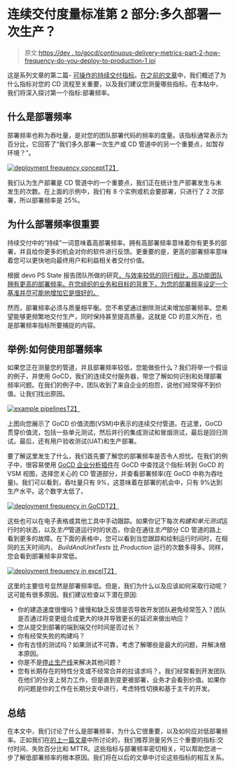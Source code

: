 # 连续交付度量标准第 2 部分:多久部署一次生产？

> 原文:[https://dev . to/gocd/continuous-delivery-metrics-part-2-how-frequency-do-you-deploy-to-production-1 ioi](https://dev.to/gocd/continuous-delivery-metrics-part-2-how-often-do-you-deploy-to-production-1ioi)

这是系列文章的第二篇- [可操作的持续交付指标](https://www.gocd.org/tags/cd-analytics.html)。[在之前的文章](https://www.gocd.org/2018/10/30/measure-continuous-delivery-process/)中，我们概述了为什么指标对您的 CD 流程至关重要，以及我们建议您测量哪些指标。在本帖中，我们将深入探讨第一个指标:部署频率。

## [](#what-deployment-frequency-is)什么是部署频率

部署频率也称为吞吐量，是对您的团队部署代码的频率的度量。该指标通常表示为百分比，它回答了“我们多久部署一次生产或 CD 管道中的另一个重要点，如暂存环境？”。

[![deployment frequency concept](../Images/14ca2883d21aea4e20d62a5088f3a92c.png)T2】](https://res.cloudinary.com/practicaldev/image/fetch/s--JKIZrdxG--/c_limit%2Cf_auto%2Cfl_progressive%2Cq_auto%2Cw_880/https://cl.ly/2bc0e73dce53/Image%25202019-08-04%2520at%25209.32.03%2520PM.png)

我们认为生产部署是 CD 管道中的一个重要点，我们正在统计生产部署发生与未发生的次数。在上面的示例中，我们有 8 个实例或机会要部署，只进行了 2 次部署，所以部署频率是 25%。

## [](#why-deployment-frequency-is-important)为什么部署频率很重要

持续交付中的“持续”一词意味着高部署频率。拥有高部署频率意味着你有更多的部署，并且给你更多的机会对你的软件进行反馈。更重要的是，更高的部署频率意味着您可以更快地向最终用户和利益相关者交付价值。

根据 devo PS State 报告团队所做的研究[，与效率较低的同行相比，高功能团队拥有更高的部署频率。在您组织的业务和目标的背景下，为您的部署频率设定一个基准并尽可能地增加它是很好的。](https://puppet.com/resources/whitepaper/2016-state-of-devops-report)

然而，部署频率必须与质量相平衡。您不希望通过删除测试来增加部署频率。您希望能够更频繁地交付生产，同时保持甚至提高质量。这就是 CD 的意义所在，也是部署频率指标所要捕捉的内容。

## [](#an-example-how-to-use-deployment-frequency)举例:如何使用部署频率

如果您正在测量您的管道，并且部署频率较低，您能做些什么？我们将举一个假设的例子，并使用 GoCD，我们的连续交付服务器，带您了解如何识别和处理部署频率问题。在我们的例子中，团队收到了来自企业的抱怨，说他们经常得不到价值。让我们找出原因。

[![example pipelines](../Images/a6aa420f69b7d328927e008037d3c95b.png)T2】](https://res.cloudinary.com/practicaldev/image/fetch/s--7JMtb2lb--/c_limit%2Cf_auto%2Cfl_progressive%2Cq_auto%2Cw_880/https://cl.ly/fddcd382e827/Image%25202019-08-04%2520at%25209.32.37%2520PM.png)

上图向您展示了 GoCD 价值流图(VSM)中表示的连续交付管道。在这里，GoCD 贯穿价值流，包括一些单元测试，然后并行的集成测试和冒烟测试，最后是回归测试。最后，还有用户验收测试(UAT)和生产部署。

要了解这里发生了什么，我们首先要了解您的部署频率是否令人担忧。在我们的例子中，很容易使用 [GoCD 企业分析插件](https://www.gocd.org/analytics.html)在 GoCD 中查找这个指标:转到 GoCD 的 VSM 视图，选择您关心的 CD 管道部分，并查看部署频率(在 GoCD 中称为吞吐量)。我们可以看到，吞吐量只有 9%，这意味着在部署的机会中，只有 9%达到生产水平。这个数字太低了。

[![deployment frequency in GoCD](../Images/016287ce2c372c06ea3ff843703a5278.png)T2】](https://res.cloudinary.com/practicaldev/image/fetch/s--lfkNIf-w--/c_limit%2Cf_auto%2Cfl_progressive%2Cq_auto%2Cw_880/https://cl.ly/1bbd2f978ee2/Image%25202019-08-04%2520at%25209.33.06%2520PM.png)

这些也可以在电子表格或其他工具中手动跟踪。如果你记下每次*构建和单元测试*运行时的状态，以及*生产*管道运行时的状态，你会在通往*生产*部分 CD 管道的路上看到更多的故障。在下面的表格中，您可以看到当您跟踪和绘制运行时间时，在相同的五天时间内， *BuildAndUnitTests* 比 *Production* 运行的次数多得多。同样，您会看到部署频率非常低。

[![deployment frequency in excel](../Images/cbc4e34d0791bbf86724c2d2f9bd202f.png)T2】](https://res.cloudinary.com/practicaldev/image/fetch/s--v-iKLDBH--/c_limit%2Cf_auto%2Cfl_progressive%2Cq_auto%2Cw_880/https://cl.ly/9fe23e07096f/Image%25202019-08-04%2520at%25209.33.33%2520PM.png)

这里的主要信号显然是部署频率低。但是，我们为什么以及应该如何采取行动呢？这可能有很多原因。我们建议检查以下潜在原因:

*   你的建造速度很慢吗？缓慢和缺乏反馈是否导致开发团队避免经常签入？团队是否通过将变更组合成更大的块并导致更长的延迟来做出响应？
*   您从提交到部署的端到端交付时间是否过长？
*   你有经常失败的构建吗？
*   你有古怪的测试吗？如果测试不可靠，考虑了解哪些是最大的问题，并解决根本原因。
*   你是不是[停止生产线](http://gettingtolean.com/toyota-principle-5-build-culture-stopping-fix)来解决其他问题？
*   您有长期存在的特性分支或不经常合并的拉请求吗？。我们经常看到开发团队在他们的分支上努力工作，但是直到变更被部署，业务才会看到价值。如果你的问题是你的工作在长期分支中进行，考虑特性切换和基于主干的开发。

## [](#summary)总结

在本文中，我们讨论了什么是部署频率，为什么它很重要，以及如何应对低部署频率。正如我们在[的上一篇文章](https://www.gocd.org/2018/10/30/measure-continuous-delivery-process/)中所讨论的，我们推荐测量另外三个重要的指标:交付时间、失败百分比和 MTTR。这些指标与部署频率密切相关，可以帮助您进一步了解低部署频率的根本原因。我们将在以后的文章中讨论这些指标的相互关系。